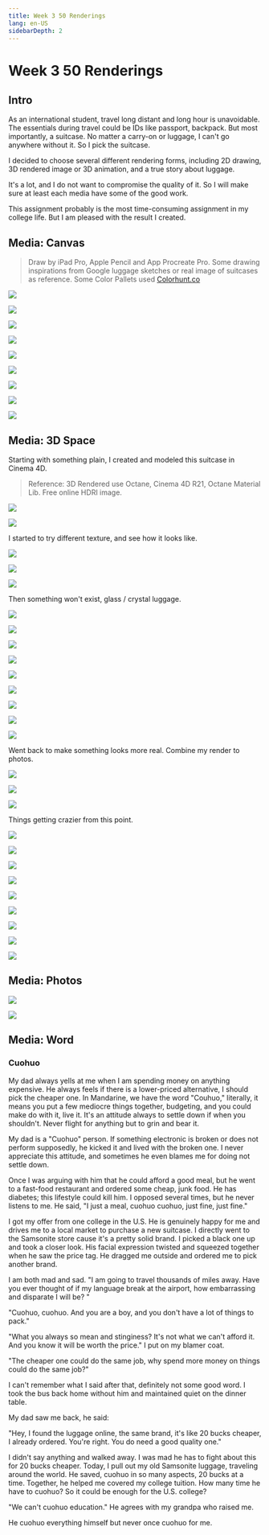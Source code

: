 ```yaml
---
title: Week 3 50 Renderings
lang: en-US
sidebarDepth: 2
---
```


# Week 3 50 Renderings

## Intro

As an international student, travel long distant and long hour is unavoidable. The essentials during travel could be IDs like passport, backpack. But most importantly, a suitcase. No matter a carry-on or luggage, I can't go anywhere without it. So I pick the suitcase. 

I decided to choose several different rendering forms, including 2D drawing, 3D rendered image or 3D animation,  and a true story about luggage. 

It's a lot, and I do not want to compromise the quality of it. So I will make sure at least each media have some of the good work. 

This assignment probably is the most time-consuming assignment in my college life. But I am pleased with the result I created. 



## Media: Canvas

> Draw by iPad Pro, Apple Pencil and App Procreate Pro. Some drawing inspirations from Google  luggage sketches or real image of suitcases as reference. Some Color Pallets used [Colorhunt.co](https://colorhunt.co/)



![](https://raw.githubusercontent.com/irwinchyi/imgbed/master/img/Untitled_Artwork%202.2020-09-28%2012_05_05.gif)

![](https://raw.githubusercontent.com/irwinchyi/imgbed/master/img/Untitled_Artwork%203.png)

![](https://raw.githubusercontent.com/irwinchyi/imgbed/master/img/Untitled_Artwork%208.jpg)

![](https://raw.githubusercontent.com/irwinchyi/imgbed/master/img/Untitled_Artwork%202.jpg)

![](https://raw.githubusercontent.com/irwinchyi/imgbed/master/img/Untitled_Artwork%203.jpg)

![](https://raw.githubusercontent.com/irwinchyi/imgbed/master/img/Untitled_Artwork%204.jpg)

![](https://raw.githubusercontent.com/irwinchyi/imgbed/master/img/Untitled_Artwork%205.jpg)

![](https://raw.githubusercontent.com/irwinchyi/imgbed/master/img/Untitled_Artwork%206.jpg)



![](https://raw.githubusercontent.com/irwinchyi/imgbed/master/img/Untitled_Artwork%207.jpg)

## Media: 3D Space

Starting with something plain, I created and modeled this suitcase in Cinema 4D. 

> Reference: 3D Rendered use Octane, Cinema 4D R21, Octane Material Lib. Free online HDRI image. 

![](https://raw.githubusercontent.com/irwinchyi/imgbed/master/img/screencapture.PNG)

![](https://raw.githubusercontent.com/irwinchyi/imgbed/master/img/Plain.jpg)

I started to try different texture, and see how it looks like. 

![](https://raw.githubusercontent.com/irwinchyi/imgbed/master/img/PlainB.jpg)

![](https://raw.githubusercontent.com/irwinchyi/imgbed/master/img/PlainC.jpg)

![](https://raw.githubusercontent.com/irwinchyi/imgbed/master/img/PlainD.jpg)

Then something won't exist, glass / crystal luggage. 

![](https://raw.githubusercontent.com/irwinchyi/imgbed/master/img/PlainE.jpg)

![](https://raw.githubusercontent.com/irwinchyi/imgbed/master/img/PlainF.jpg)

![](https://raw.githubusercontent.com/irwinchyi/imgbed/master/img/PlainG.jpg)

![](https://raw.githubusercontent.com/irwinchyi/imgbed/master/img/PlainH.jpg)

![](https://raw.githubusercontent.com/irwinchyi/imgbed/master/img/PlainI.jpg)

![](https://raw.githubusercontent.com/irwinchyi/imgbed/master/img/PlainJ.jpg)

![](https://raw.githubusercontent.com/irwinchyi/imgbed/master/img/PlainK.jpg)

![](https://raw.githubusercontent.com/irwinchyi/imgbed/master/img/PlainL.jpg)

![](https://raw.githubusercontent.com/irwinchyi/imgbed/master/img/PlainM.jpg)

Went back to make something looks more real. Combine my render to photos. 

![](https://raw.githubusercontent.com/irwinchyi/imgbed/master/img/PlainN.jpg)

![](https://raw.githubusercontent.com/irwinchyi/imgbed/master/img/PlainO.jpg)

![](https://raw.githubusercontent.com/irwinchyi/imgbed/master/img/PlainP.jpg)

Things getting crazier from this point. 

![](https://raw.githubusercontent.com/irwinchyi/imgbed/master/img/PlainQ.jpg)

![](https://raw.githubusercontent.com/irwinchyi/imgbed/master/img/PlainR.jpg)

![](https://raw.githubusercontent.com/irwinchyi/imgbed/master/img/PlainS.jpg)

![](https://raw.githubusercontent.com/irwinchyi/imgbed/master/img/PlainU.jpg)

![](https://raw.githubusercontent.com/irwinchyi/imgbed/master/img/PlainV.jpg)

![](https://raw.githubusercontent.com/irwinchyi/imgbed/master/img/PlainW.jpg)

![](https://raw.githubusercontent.com/irwinchyi/imgbed/master/img/PlainX.jpg)

![](https://raw.githubusercontent.com/irwinchyi/imgbed/master/img/PlainY.jpg)

![](https://raw.githubusercontent.com/irwinchyi/imgbed/master/img/PlainZ.jpg)

## Media: Photos

![](https://raw.githubusercontent.com/irwinchyi/imgbed/master/img/P1010486.jpg)

![](https://raw.githubusercontent.com/irwinchyi/imgbed/master/img/P1010487.jpg)

## Media: Word

### Cuohuo

My dad always yells at me when I am spending money on anything expensive. He always feels if there is a lower-priced alternative, I should pick the cheaper one. In Mandarine, we have the word "Couhuo," literally, it means you put a few mediocre things together, budgeting, and you could make do with it, live it. It's an attitude always to settle down if when you shouldn't. Never flight for anything but to grin and bear it. 

My dad is a "Cuohuo" person. If something electronic is broken or does not perform supposedly, he kicked it and lived with the broken one. I never appreciate this attitude, and sometimes he even blames me for doing not settle down. 

Once I was arguing with him that he could afford a good meal, but he went to a fast-food restaurant and ordered some cheap, junk food. He has diabetes; this lifestyle could kill him. I opposed several times, but he never listens to me. He said, "I just a meal, cuohuo cuohuo, just fine, just fine." 

I got my offer from one college in the U.S. He is genuinely happy for me and drives me to a local market to purchase a new suitcase. I directly went to the Samsonite store cause it's a  pretty solid brand. I picked a black one up and took a closer look. His facial expression twisted and squeezed together when he saw the price tag. He dragged me outside and ordered me to pick another brand. 

I am both mad and sad. "I am going to travel thousands of miles away. Have you ever thought of if my language break at the airport, how embarrassing and disparate I will be? " 

"Cuohuo, cuohuo. And you are a boy, and you don't have a lot of things to pack." 

"What you always so mean and stinginess? It's not what we can't afford it. And you know it will be worth the price." I put on my blamer coat. 

"The cheaper one could do the same job, why spend more money on things could do the same job?" 

I can't remember what I said after that, definitely not some good word. I took the bus back home without him and maintained quiet on the dinner table. 

My dad saw me back, he said: 

"Hey, I found the luggage online, the same brand, it's like 20 bucks cheaper, I already ordered. You're right. You do need a good quality one."

I didn't say anything and walked away. I was mad he has to fight about this for 20 bucks cheaper. 
Today, I pull out my old Samsonite luggage, traveling around the world. He saved, cuohuo in so many aspects, 20 bucks at a time. Together, he helped me covered my college tuition. How many time he have to cuohuo? So it could be enough for the U.S. college?

"We can't cuohuo education." He agrees with my grandpa who raised me. 

He cuohuo everything himself but never once cuohuo for me. 